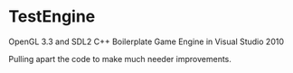 # TestEngine
OpenGL 3.3 and SDL2 C++ Boilerplate Game Engine in Visual Studio 2010


Pulling apart the code to make much needer improvements.
